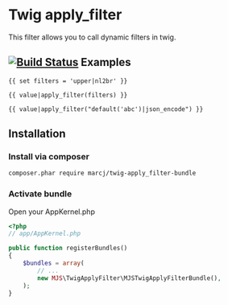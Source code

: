 Twig apply_filter
================

This filter allows you to call dynamic filters in twig.

[![Build Status](https://travis-ci.org/marcj/twig-apply_filter-bundle.png?branch=master)](https://travis-ci.org/marcj/twig-apply_filter-bundle)
Examples
-------

```twig
{{ set filters = 'upper|nl2br' }}

{{ value|apply_filter(filters) }}

{{ value|apply_filter("default('abc')|json_encode") }}

```


Installation
------------

### Install via composer

```bash
composer.phar require marcj/twig-apply_filter-bundle
```

### Activate bundle

Open your AppKernel.php

```php
<?php
// app/AppKernel.php

public function registerBundles()
{
    $bundles = array(
        // ...
        new MJS\TwigApplyFilter\MJSTwigApplyFilterBundle(),
    );
}
```